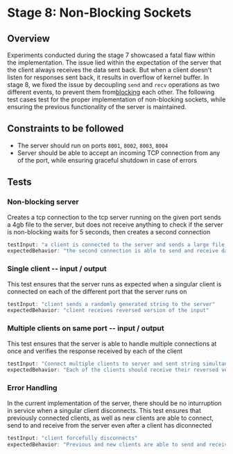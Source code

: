# Stage 8: Non-Blocking Sockets

## Overview
Experiments conducted during the stage 7 showcased a fatal flaw within the implementation. The issue lied within the expectation of the server that the client always receives the data sent back. But when a client doesn't listen for responses sent back, it results in overflow of kernel buffer. In stage 8, we fixed the issue by decoupling `send` and `recv` operations as two different events, to prevent them from[blocking](https://en.wikipedia.org/wiki/Blocking_(computing)) each other. The following test cases test for the proper implementation of non-blocking sockets, while ensuring the previous functionality of the server is maintained.


## Constraints to be followed
- The server should run on ports `8001`, `8002`, `8003`, `8004`
- Server should be able to accept an incoming TCP connection from any of the port, while ensuring graceful shutdown in case of errors


## Tests

### Non-blocking server
Creates a tcp connection to the tcp server running on the given port sends a 4gb file to the server, but does not receive anything to check if the server is non-blocking waits for 5 seconds, then creates a second connection
```js
testInput: "a client is connected to the server and sends a large file, but does not receive any data from the server. After 30 seconds, a second client is connected to the server, and verifies if the server responds"
expectedBehavior: "the second connection is able to send and receive data from the server"

```

### Single client -- input / output
This test ensures that the server runs as expected when a singular client is connected on each of the different port that the server runs on
```js
testInput: "client sends a randomly generated string to the server"
expectedBehavior: "client receives reversed version of the input"
```

### Multiple clients on same port -- input / output
This test ensures that the server is able to handle multiple connections at once and verifies the response received by each of the client
```js
testInput: "Connect multiple clients to server and sent string simultaneously",
expectedBehavior: "Each of the clients should receive their reversed versions of the string that they sent",
```

### Error Handling
In the current implementation of the server, there should be no inturruption in service when a singular client disconnects. This test ensures that previously connected clients, as well as new clients are able to connect, send to and receive from the server even after a client has diconnected
```js
testInput: "client forcefully disconnects"
expectedBehavior: "Previous and new clients are able to send and receive output as expected"
```